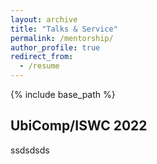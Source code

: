 ```yaml
---
layout: archive
title: "Talks & Service"
permalink: /mentorship/
author_profile: true
redirect_from:
  - /resume
---
```


{% include base_path %}

UbiComp/ISWC 2022
----------
ssdsdsds

